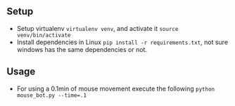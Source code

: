 ## Setup
- Setup virtualenv ```virtualenv venv```, and activate it ```source venv/bin/activate```
- Install dependencies in Linux ```pip install -r requirements.txt```, not sure windows has the same dependencies or not.

## Usage
- For using a 0.1min of mouse movement execute the following ```python mouse_bot.py --time=.1```
